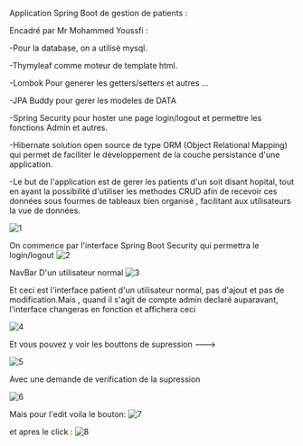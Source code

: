 Application Spring Boot de gestion de patients : 

Encadré par Mr Mohammed Youssfi : 

-Pour la database, on a utilisé mysql.

-Thymyleaf comme moteur de template html.

-Lombok Pour generer les getters/setters et autres ...

-JPA Buddy pour gerer les modeles de DATA

-Spring Security pour hoster une page login/logout et permettre les fonctions Admin et autres.

-Hibernate solution open source de type ORM (Object Relational Mapping) qui permet de faciliter le développement de la couche persistance d'une application.

-Le but de l'application est de gerer les patients d'un soit disant hopital, tout en ayant la possibilité d'utiliser les methodes CRUD afin de recevoir ces données sous fourmes de tableaux bien organisé , facilitant aux utilisateurs la vue de données.

![1](https://user-images.githubusercontent.com/73953594/166082187-d3a2e866-ffa8-429e-b032-89ba7cc1e6df.png)

On commence par l'interface Spring Boot Security qui permettra le login/logout
![2](https://user-images.githubusercontent.com/73953594/166082256-2d82e3f9-8e75-4948-ae37-0b9181716590.png)

NavBar D'un utilisateur normal
![3](https://user-images.githubusercontent.com/73953594/166082267-fed8d667-1655-40f5-8c9a-870d52df2712.png)

Et ceci est l'interface patient d'un utilisateur normal, pas d'ajout et pas de modification.Mais , quand il s'agit de compte admin declaré auparavant, l'interface changeras en fonction et affichera ceci

![4](https://user-images.githubusercontent.com/73953594/166082309-0beb8d2e-d411-412d-9307-c03b6b9e1a6f.png)


Et vous pouvez y voir les bouttons de supression --->

![5](https://user-images.githubusercontent.com/73953594/166082330-581af406-2c1b-44bb-a828-0526e004ce2e.png)

Avec une demande de verification de la supression

![6](https://user-images.githubusercontent.com/73953594/166082342-39ad345b-b681-4745-98cd-bb3faee2ef0f.png)

Mais pour l'edit voila le bouton: 
![7](https://user-images.githubusercontent.com/73953594/166082372-06753c0e-c44c-43f0-96c3-19ad2861ac81.png)

et apres le click :
![8](https://user-images.githubusercontent.com/73953594/166082549-b4d3100f-5ca5-4f3c-b826-6808a8b70bd1.png)


